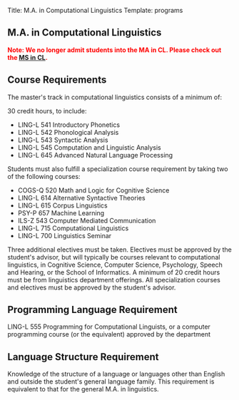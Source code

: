 Title: M.A. in Computational Linguistics
Template: programs

## M.A. in Computational Linguistics

<strong style="color:red">Note: We no longer admit students into the MA in CL. Please check out the [MS in CL](ms.html).</strong>

## Course Requirements
The master's track in computational linguistics consists of a minimum of:

30 credit hours, to include:

* LING-L 541  Introductory Phonetics
* LING-L 542  Phonological Analysis
* LING-L 543  Syntactic Analysis
* LING-L 545  Computation and Linguistic Analysis
* LING-L 645  Advanced Natural Language Processing

Students must also fulfill a specialization course requirement by taking two of the following courses:

* COGS-Q 520  Math and Logic for Cognitive Science
* LING-L 614  Alternative Syntactive Theories
* LING-L 615  Corpus Linguistics
* PSY-P 657 Machine Learning
* ILS-Z 543 Computer Mediated Communication
* LING-L 715  Computational Linguistics
* LING-L 700  Linguistics Seminar

Three additional electives must be taken. Electives must be approved by the student's advisor, but will typically be courses relevant to computational linguistics, in Cognitive Science, Computer Science, Psychology, Speech and Hearing, or the School of Informatics. A minimum of 20 credit hours must be from linguistics department offerings. All specialization courses and electives must be approved by the student's advisor.

## Programming Language Requirement

LING-L 555 Programming for Computational Linguists, or a computer programming course (or the equivalent) approved by the department

## Language Structure Requirement
Knowledge of the structure of a language or languages other than English and outside the student's general language family. This requirement is equivalent to that for the general M.A. in linguistics.
